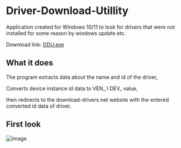# Driver-Download-Utillity
Application created for Windows 10/11 to look for drivers that were not installed for some reason by windows update etc.

Download link: <a href="https://minhaskamal.github.io/DownGit/#/home?url=https://github.com/semazurek/Driver-Download-Utillity/blob/main/DDU.exe"> DDU.exe </a>

## What it does

The program extracts data about the name and id of the driver,

Converts device instance id data to VEN_ I DEV_ value,

then redirects to the download-drivers.net website with the entered converted id data of driver.

## First look

![image](https://user-images.githubusercontent.com/85984736/156902812-c67b44bc-e10f-4382-bf1b-f426923d5500.png)

